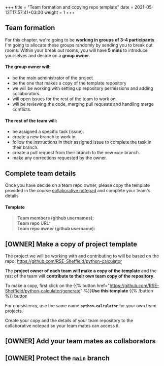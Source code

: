 +++
title = "Team formation and copying repo template"
date =  2021-05-13T17:57:41+03:00
weight = 1
+++

## Team formation

For this chapter, we're going to be **working in groups of 3-4 participants**. I'm going to allocate these groups randomly by sending you to break out rooms. Within your break out rooms, you will have **5 mins** to introduce yourselves and decide on a **group owner**. 

#### The group owner will:

- be the main administrator of the project 
- be the one that makes a copy of the template repository
- we will be working with setting up repository permissions and adding collaborators.
- will open issues for the rest of the team to work on.
- will be reviewing the code, merging pull requests and handling merge conflicts.

#### The rest of the team will:

- be assigned a specific task (issue).
- create a new branch to work in.
- follow the instructions in their assigned issue to complete the task in their branch.
- create a pull request from their branch to the new `main` branch.
- make any corrections requested by the owner.

## Complete team details

Once you have decide on a team repo owner, please copy the template provided in the course [collaborative notepad](https://docs.google.com/document/d/1-CkHO417wtfJZ35X4q5tk_hcgP9W3mfEG5AsN2SIU1A/edit?usp=sharing) and complete your team's details

#### Template

> **Team members (github usernames):** <br>
> **Team repo URL:** <br>
> **Team repo owner (github username):**  


## [OWNER] Make a copy of project template

The project we will be working with and contributing to will be based on the repo: https://github.com/RSE-Sheffield/python-calculator

The **project owner of each team will make a copy of the template** and the rest of the team will **contribute to their own team copy of the repository**.

To make a copy, first click on the {{% button href="https://github.com/RSE-Sheffield/python-calculator/generate" %}}**Use this template** {{% /button %}} button

For consistency, use the same name **`python-calculator`** for your own team projects.

Create your copy and the details of your team repository to the collaborative notepad so your team mates can access it.

## [OWNER] Add your team mates as collaborators



## [OWNER] Protect the `main` branch
